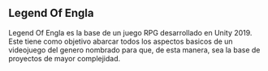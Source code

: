 ## Legend Of Engla
Legend Of Engla es la base de un juego RPG desarrollado en Unity 2019. Este tiene como objetivo abarcar todos los aspectos basicos de un videojuego del genero nombrado para que, de esta manera, sea la base de proyectos de mayor complejidad.
